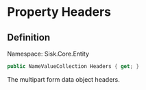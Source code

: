 # Property Headers

## Definition
Namespace: Sisk.Core.Entity

```csharp
public NameValueCollection Headers { get; }
```

The multipart form data object headers.


